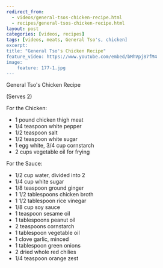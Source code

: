---redirect_from:   - videos/general-tsos-chicken-recipe.html  - recipes/general-tsos-chicken-recipe.html
layout: post
categories: [videos, recipes]
tags: [videos, meats, General Tso's, chicken]
excerpt: 
title: "General Tso's Chicken Recipe"
feature_video: https://www.youtube.com/embed/bMhVpj87fM4
image:
    feature: 177-1.jpg
---

General Tso's Chicken Recipe 

(Serves 2) 

For the Chicken:

- 1 pound chicken thigh meat
- 1/4 teaspoon white pepper
- 1/2 teaspoon salt
- 1/2 teaspoon white sugar
- 1 egg white, 3/4 cup cornstarch
- 2 cups vegetable oil for frying

For the Sauce:

- 1/2 cup water, divided into 2
- 1/4 cup white sugar
- 1/8 teaspoon ground ginger
- 1 1/2 tablespoons chicken broth
- 1 1/2 tablespoon rice vinegar
- 1/8 cup soy sauce
- 1 teaspoon sesame oil
- 1 tablespoons peanut oil
- 2 teaspoons cornstarch
- 1 tablespoon vegetable oil
- 1 clove garlic, minced
- 1 tablespoon green onions
- 2 dried whole red chilies
- 1/4 teaspoon orange zest
